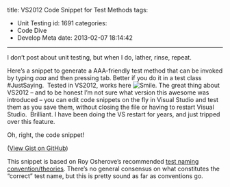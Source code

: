title: VS2012 Code Snippet for Test Methods
tags:
  - Unit Testing
id: 1691
categories:
  - Code Dive
  - Develop Meta
date: 2013-02-07 18:14:42
---

I don’t post about unit testing, but when I do, lather, rinse, repeat.

Here’s a snippet to generate a AAA-friendly test method that can be invoked by typing _aaa_ and then pressing tab. Better if you do it in a test class #JustSaying.&nbsp; Tested in VS2012, works here ![Smile](http://jameschambers.com/wp-content/uploads/2013/02/wlEmoticon-smile.png). The great thing about VS2012 – and to be honest I’m not sure what version this awesome was introduced – you can edit code snippets on the fly in Visual Studio and test them as you save them, without closing the file or having to restart Visual Studio.&nbsp; Brilliant. I have been doing the VS restart for years, and just tripped over this feature. 

Oh, right, the code snippet!
<script src="https://gist.github.com/MisterJames/4732853.js"></script> 

([View Gist on GitHub](https://gist.github.com/MisterJames/4732853))

This snippet is based on Roy Osherove’s recommended [test naming convention/theories](http://osherove.com/blog/2005/4/3/naming-standards-for-unit-tests.html). There’s no general consensus on what constitutes the “correct” test name, but this is pretty sound as far as conventions go.